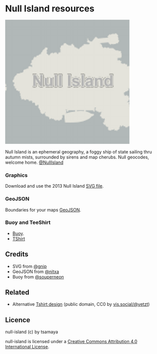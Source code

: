 # Null Island resources

![Null Island](./graphics/null-island_400x400.png 'Null Island')

Null Island is an ephemeral geography, a foggy ship of state sailing thru autumn mists, surrounded by sirens and map cherubs. Null geocodes, welcome home.
[@NullIsland](https://twitter.com/NullIsland)

### Graphics

Download and use the 2013 Null Island [SVG file](./graphics/null-island-2013.svg).

### GeoJSON

Boundaries for your maps [GeoJSON](./GeoJSON/null-island.geojson).

### Buoy and TeeShirt

- [Buoy](./Buoy/null-island-buoy.png).
- [TShirt](Buoy/Tshirt_2015_NullIslandBuoy.jpg)

## Credits

- SVG from [@gnip](https://github.com/gnip)
- GeoJSON from [@nitxa](https://github.com/nixta)
- Buoy from [@souperneon](https://github.com/souperneon)

## Related

- Alternative [Tshirt design](https://github.com/yetzt/null-island) (public domain, CC0 by [vis.social/@yetzt](https://vis.social/@yetzt))


## Licence

null-island (c) by tsamaya

null-island is licensed under a
[Creative Commons Attribution 4.0 International License](./LICENSE).
